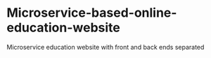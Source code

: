 # Microservice-based-online-education-website
Microservice education website with front and back ends separated
